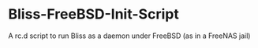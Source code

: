 # Bliss-FreeBSD-Init-Script
A rc.d script to run Bliss as a daemon under FreeBSD (as in a FreeNAS jail)
